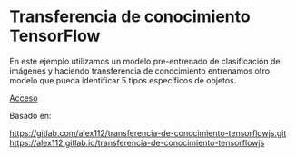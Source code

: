 # Transferencia de conocimiento TensorFlow

En este ejemplo utilizamos un modelo pre-entrenado de clasificación de imágenes y haciendo transferencia de conocimiento entrenamos otro modelo que pueda identificar 5 tipos específicos de objetos.

[Acceso](https://rgalindor.github.io/transferencia-de-conocimiento/index.html)


Basado en:

https://gitlab.com/alex112/transferencia-de-conocimiento-tensorflowjs.git
https://alex112.gitlab.io/transferencia-de-conocimiento-tensorflowjs
